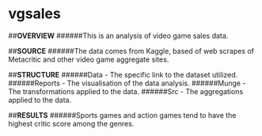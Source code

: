 # vgsales

##**OVERVIEW**
######This is an analysis of video game sales data.

##**SOURCE**
######The data comes from Kaggle, based of web scrapes of Metacritic and other video game aggregate sites.

##**STRUCTURE**
######Data - The specific link to the dataset utilized.
######Reports - The visualisation of the data analysis.
######Munge - The transformations applied to the data.
######Src - The aggregations applied to the data. 

##**RESULTS**
######Sports games and action games tend to have the highest critic score among the genres.



